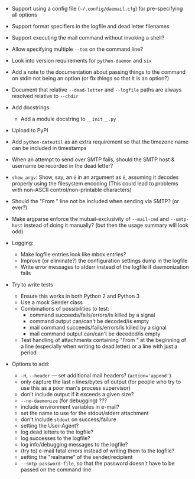 - Support using a config file (`~/.config/daemail.cfg`) for pre-specifying all
  options
- Support format specifiers in the logfile and dead letter filenames
- Support executing the mail command without invoking a shell?
- Allow specifying multiple `--to`s on the command line?
- Look into version requirements for `python-daemon` and `six`
- Add a note to the documentation about passing things to the command on stdin
  not being an option (or fix things so that it is an option?)
- Document that relative `--dead-letter` and `--logfile` paths are always
  resolved relative to `--chdir`
- Add docstrings
    - Add a module docstring to `__init__.py`
- Upload to PyPI
- Add `python-dateutil` as an extra requirement so that the timezone name can
  be included in timestamps
- When an attempt to send over SMTP fails, should the SMTP host & username be
  recorded in the dead letter?
- `show_argv`: Show, say, an `é` in an argument as `é`, assuming it decodes
  properly using the filesystem encoding (This could lead to problems with
  non-ASCII control/non-printable characters)
- Should the "From " line not be included when sending via SMTP? (or ever?)
- Make argparse enforce the mutual-exclusivity of `--mail-cmd` and
  `--smtp-host` instead of doing it manually?  (but then the usage summary will
  look odd)

- Logging:
    - Make logfile entries look like mbox entries?
    - Improve (or eliminate?) the configuration settings dump in the logfile
    - Write error messages to stderr instead of the logfile if daemonization
      fails

- Try to write tests
    - Ensure this works in both Python 2 and Python 3
    - Use a mock Sender class
    - Combinations of possibilities to test:
        - command succeeds/fails/errors/is killed by a signal
        - command output can/can't be decoded/is empty
        - mail command succeeds/fails/errors/is killed by a signal
        - mail command output can/can't be decoded/is empty
    - Test handling of attachments containing "From " at the beginning of a
      line (especially when writing to dead.letter) or a line with just a
      period

- Options to add:
    - `-H`, `--header` — set additional mail headers? (`action='append'`)
    - only capture the last `n` lines/bytes of output (for people who try to
      use this as a poor man's process supervisor)
    - don't include output if it exceeds a given size?
    - `--no-daemonize` (for debugging) ???
    - include environment variables in e-mail?
    - set the name to use for the stdout/stderr attachment
    - don't include `stdout` on success/failure
    - setting the User-Agent?
    - log dead letters to the logfile?
    - log successes to the logfile?
    - log info/debugging messages to the logfile?
    - (try to) e-mail fatal errors instead of writing them to the logfile?
    - setting the "realname" of the sender/recipient
    - `--smtp-password-file`, so that the password doesn't have to be passed on
      the command line
